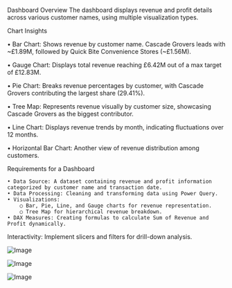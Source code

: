 Dashboard Overview
The dashboard displays revenue and profit details across various customer names, using multiple visualization types.

Chart Insights

•	Bar Chart: Shows revenue by customer name. Cascade Grovers leads with ~£1.89M, followed by Quick Bite Convenience Stores (~£1.56M).

•	Gauge Chart: Displays total revenue reaching £6.42M out of a max target of £12.83M.

•	Pie Chart: Breaks revenue percentages by customer, with Cascade Grovers contributing the largest share (29.41%).

•	Tree Map: Represents revenue visually by customer size, showcasing Cascade Grovers as the biggest contributor.

•	Line Chart: Displays revenue trends by month, indicating fluctuations over 12 months.

•	Horizontal Bar Chart: Another view of revenue distribution among customers.


  Requirements for a  Dashboard

	• Data Source: A dataset containing revenue and profit information categorized by customer name and transaction date.
	• Data Processing: Cleaning and transforming data using Power Query.
	• Visualizations: 
		○ Bar, Pie, Line, and Gauge charts for revenue representation.
		○ Tree Map for hierarchical revenue breakdown.
	• DAX Measures: Creating formulas to calculate Sum of Revenue and Profit dynamically.
Interactivity: Implement slicers and filters for drill-down analysis.

![Image](https://github.com/user-attachments/assets/a38794cf-6238-4928-a07e-10e968e4817d)

![Image](https://github.com/user-attachments/assets/b105df2c-507e-4df8-a1cd-4ab89d0884ca)

![Image](https://github.com/user-attachments/assets/f2661e4c-46aa-496b-9842-5c9c5994e35c)
